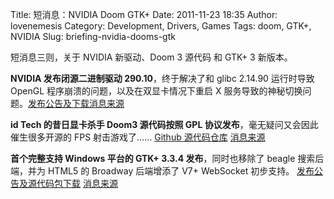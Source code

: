 Title: 短消息：NVIDIA Doom GTK+ 
Date: 2011-11-23 18:35
Author: lovenemesis
Category: Development, Drivers, Games
Tags: doom, GTK+, NVIDIA
Slug: briefing-nvidia-dooms-gtk

短消息三则，关于 NVIDIA 新驱动、Doom 3 源代码 和 GTK+ 3 新版本。

**NVIDIA 发布闭源二进制驱动 290.10**，终于解决了和 glibc 2.14.90
运行时导致 OpenGL 程序崩溃的问题，以及在双显卡情况下重启 X
服务导致的神秘切换问题。[发布公告及下载](http://www.nvnews.net/vbulletin/showthread.php?p=2503979)[消息来源](http://www.phoronix.com/scan.php?page=news_item&px=MTAxODQ)

**id Tech 的昔日显卡杀手 Doom3 源代码按照 GPL
协议发布**，毫无疑问又会因此催生很多开源的 FPS 射击游戏了…… [Github
源代码仓库](https://github.com/TTimo/doom3.gpl)
[消息来源](http://www.phoronix.com/scan.php?page=news_item&px=MTAxODk)

**首个完整支持 Windows 平台的 GTK+ 3.3.4 发布**，同时也移除了 beagle
搜索后端，并为 HTML5 的 Broadway 后端增添了 V7+ WebSocket 初步支持。
[发布公告及源代码包下载](http://mail.gnome.org/archives/gnome-announce-list/2011-November/msg00028.html)
[消息来源](http://www.phoronix.com/scan.php?page=news_item&px=MTAxODM)
